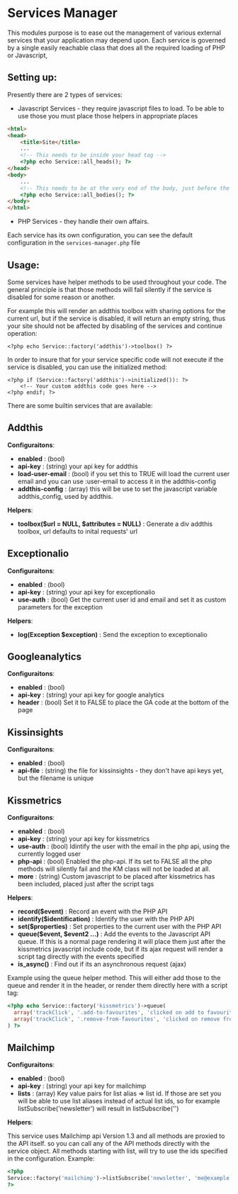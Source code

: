 Services Manager
================

This modules purpose is to ease out the management of various external services that your application may depend upon. Each service is governed by a single easily reachable class that does all the required loading of PHP or Javascript, 

Setting up:
-----------

Presently there are 2 types of services:

* Javascript Services - they require javascript files to load. To be able to use those you must place those helpers in appropriate places
``` html
<html>
<head>
	<title>Site</title>
	...
	<!-- This needs to be inside your head tag -->
	<?php echo Service::all_heads(); ?>
</head>
<body>
	...
	<!-- This needs to be at the very end of the body, just before the closing body tag -->
	<?php echo Service::all_bodies(); ?>
</body>
</html>
```
* PHP Services - they handle their own affairs.

Each service has its own configuration, you can see the default configuration in the ``services-manager.php`` file

Usage:
------

Some services have helper methods to be used throughout your code. The general principle is that those methods will fail silently if the service is disabled for some reason or another. 

For example this will render an addthis toolbox with sharing options for the current url, but if the service is disabled, it will return an empty string, thus your site should not be affected by disabling of the services and continue operation:

``` 
<?php echo Service::factory('addthis')->toolbox() ?>

```

In order to insure that for your service specific code will not execute if the service is disabled, you can use the initialized method:

``` 
<?php if (Service::factory('addthis')->initialized()): ?>
	<!-- Your custom addthis code goes here -->
<?php endif; ?>

```

There are some builtin services that are available:


Addthis
-------

__Configuraitons__:

* __enabled__ : (bool)
* __api-key__ : (string) your api key for addthis
* __load-user-email__ : (bool) if you set this to TRUE will load the current user email and you can use :user-email to access it in the addthis-config
* __addthis-config__ : (array) this will be use to set the javascript variable addthis_config, used by addthis.

__Helpers__:

* __toolbox($url = NULL, $attributes = NULL)__ : Generate a div addthis toolbox, url defaults to inital requests' url


Exceptionalio
-------------

__Configuraitons__:

* __enabled__ : (bool)
* __api-key__ : (string) your api key for exceptionalio
* __use-auth__ : (bool) Get the current user id and email and set it as custom parameters for the exception

__Helpers__:

* __log(Exception $exception)__ : Send the exception to exceptionalio


Googleanalytics
---------------

__Configuraitons__:

* __enabled__ : (bool)
* __api-key__ : (string) your api key for google analytics
* __header__ : (bool) Set it to FALSE to place the GA code at the bottom of the page


Kissinsights
------------

__Configuraitons__:

* __enabled__ : (bool)
* __api-file__ : (string) the file for kissinsights - they don't have api keys yet, but the filename is unique


Kissmetrics
-----------

__Configuraitons__:

* __enabled__ : (bool)
* __api-key__ : (string) your api key for kissmetrics
* __use-auth__ : (bool) Idintify the user with the email in the php api, using the currently logged user
* __php-api__ : (bool) Enabled the php-api. If its set to FALSE all the php methods will silently fail and the KM class will not be loaded at all.
* __more__ : (string) Custom javascript to be placed after kissmetrics has been included, placed just after the script tags

__Helpers__:

* __record($event)__ : Record an event with the PHP API
* __identify($identification)__ : Identify the user with the PHP API
* __set($properties)__ : Set properties to the current user with the PHP API
* __queue($event, $event2 ...)__ : Add the events to the Javascript API queue. If this is a normal page rendering it will place them just after the kissmetrics javascript include code, but if its ajax request will render a script tag directly with the events specified
* __is_async()__ : Find out if its an asynchronous request (ajax)

Example using the queue helper method. This will either add those to the queue and render it in the header, or render them directly here with a script tag:
``` php
<?php echo Service::factory('kissmetrics')->queue(
  array('trackClick', '.add-to-favourites', 'clicked on add to favourites in company profile'),
  array('trackClick', '.remove-from-favourites', 'clicked on remove from favourites in company profile')
) ?>
```


Mailchimp
---------

__Configuraitons__:

* __enabled__ : (bool)
* __api-key__ : (string) your api key for mailchimp
* __lists__ : (array) Key value pairs for list alias => list id. If those are set you will be able to use list aliases instead of actual list ids, so for example listSubscribe('newsletter') will result in listSubscribe('<newsletter id>')

__Helpers__:

This service uses Mailchimp api Version 1.3 and all methods are proxied to the API itself. so you can call any of the API methods directly with the service object. All methods starting with list, will try to use the ids specified in the configuration.
Example:

``` php
<?php
Service::factory('mailchimp')->listSubscribe('newsletter', 'me@example.com');
?>
```

